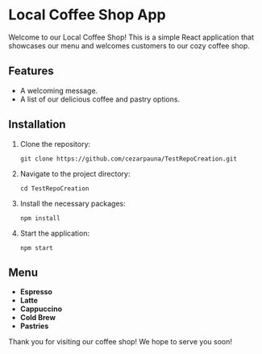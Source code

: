 # Local Coffee Shop App

Welcome to our Local Coffee Shop! This is a simple React application that showcases our menu and welcomes customers to our cozy coffee shop.

## Features
- A welcoming message.
- A list of our delicious coffee and pastry options.

## Installation
1. Clone the repository:
    ```
    git clone https://github.com/cezarpauna/TestRepoCreation.git
    ```
2. Navigate to the project directory:
    ```
    cd TestRepoCreation
    ```
3. Install the necessary packages:
    ```
    npm install
    ```
4. Start the application:
    ```
    npm start
    ```

## Menu
- **Espresso**
- **Latte**
- **Cappuccino**
- **Cold Brew**
- **Pastries**

Thank you for visiting our coffee shop! We hope to serve you soon!